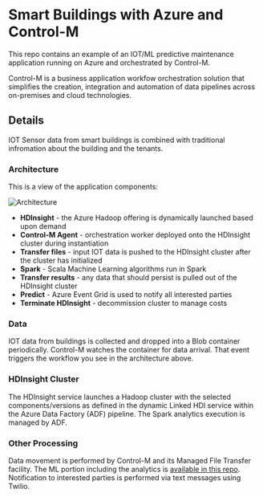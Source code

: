 # **Smart Buildings with Azure and Control-M**

This repo contains an example of an IOT/ML predictive maintenance application running on Azure and orchestrated by Control-M.

Control-M is a business application workfow orchestration solution that simplifies the creation, integration and automation of data pipelines across on-premises and cloud technologies.

## Details
IOT Sensor data from smart buildings is combined with traditional infromation about the building and the tenants.
 
### **Architecture**
This is a view of the application components:

![Architecture](Images/SmartBuildingArchitecture.png)

 - **HDInsight** - the Azure Hadoop offering is dynamically launched based upon demand
 - **Control-M Agent** - orchestration worker deployed onto the HDInsight cluster during instantiation
 - **Transfer files** - input IOT data is pushed to the HDInsight cluster after the cluster has initialized
 - **Spark** - Scala Machine Learning algorithms run in Spark
 - **Transfer results** - any data that should persist is pulled out of the HDInsight cluster 
 - **Predict** - Azure Event Grid is used to notify all interested parties
 - **Terminate HDInsight** - decommission cluster to manage costs

### Data
IOT data from buildings is collected and dropped into a Blob container periodically. Control-M watches the container for data arrival. That event triggers the workflow you see in the architecture above.
### HDInsight Cluster 
The HDInsight service launches a Hadoop cluster with the selected components/versions as defined in the dynamic Linked HDI service within the Azure Data Factory (ADF) pipeline. The Spark analytics execution is managed by ADF.
### Other Processing
Data movement is performed by Control-M and its Managed File Transfer facility. 
The ML portion including the analytics is [available in this repo](https://github.com/werowe/preventiveMaintenanceLogitReg).
Notification to interested parties is performed via text messages using Twilio.